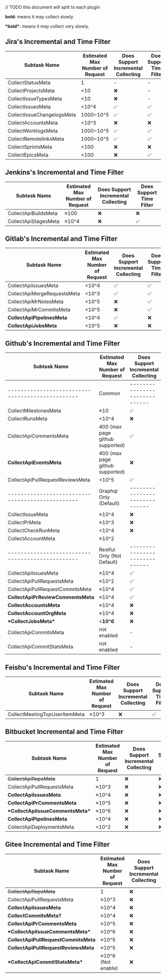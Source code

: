 // TODO this document will split to each plugin

**bold:** means it may collect slowly.

**\*bold\*:** means it may collect very slowly.

## Jira's Incremental and Time Filter

| Subtask Name               | Estimated Max Number of Request | Does Support Incremental Collecting | Does Support Time Filter |
| -------------------------- | ------------------------------- | ----------------------------------- | ------------------------ |
| CollectStatusMeta          | 1                               | -                                   | -                        |
| CollectProjectsMeta        | <10                             | ❌                                   | -                        |
| CollectIssueTypesMeta      | <10                             | ❌                                   | -                        |
| CollectIssuesMeta          | <10^4                           | ✅                                   | ✅                        |
| CollectIssueChangelogsMeta | 1000~10^5                       | ✅                                   | ✅                        |
| CollectAccountsMeta        | <10^3                           | ❌                                   | ❌                        |
| CollectWorklogsMeta        | 1000~10^5                       | ✅                                   | ✅                        |
| CollectRemotelinksMeta     | 1000~10^5                       | ✅                                   | ✅                        |
| CollectSprintsMeta         | <100                            | ❌                                   | ❌                        |
| CollectEpicsMeta           | <100                            | ❌                                   | ✅                        |



## Jenkins's Incremental and Time Filter

| Subtask Name         | Estimated Max Number of Request | Does Support Incremental Collecting | Does Support Time Filter |
| -------------------- | ------------------------------- | ----------------------------------- | ------------------------ |
| CollectApiBuildsMeta | ≈100                            | ❌                                   | ❌                        |
| CollectApiStagesMeta | ≈10^4                           | ❌                                   | ✅                        |



## Gitlab's Incremental and Time Filter

| Subtask Name                | Estimated Max Number of Request | Does Support Incremental Collecting | Does Support Time Filter |
| --------------------------- | ------------------------------- | ----------------------------------- | ------------------------ |
| CollectApiIssuesMeta        | <10^4                           | ✅                                   | ✅                        |
| CollectApiMergeRequestsMeta | <10^3                           | ✅                                   | ✅                        |
| CollectApiMrNotesMeta       | <10^5                           | ❌                                   | ✅                        |
| CollectApiMrCommitsMeta     | <10^5                           | ❌                                   | ✅                        |
| **CollectApiPipelinesMeta** | <10^4                           | ✅                                   | ❌                        |
| **CollectApiJobsMeta**      | <10^5                           | ❌                                   | ❌                        |



## Github's Incremental and Time Filter

| Subtask Name                                     | Estimated Max Number of Request | Does Support Incremental Collecting | Does Support Time Filter |
| ------------------------------------------------ | ------------------------------- | ----------------------------------- | ------------------------ |
| ------------------------------------------------ | Common                          | ------------------------------      |                          |
| CollectMilestonesMeta                            | ≈10                             | ✅                                   | ❌                        |
| CollectRunsMeta                                  | <10^4                           | ❌                                   | ✅                        |
| CollectApiCommentsMeta                           | 400 (max page github supported) | ✅                                   | ❌                        |
| **CollectApiEventsMeta**                         | 400 (max page github supported) | ❌                                   | ❌                        |
| CollectApiPullRequestReviewsMeta                 | <10^5                           | ✅                                   | ✅                        |
| ------------------------------------------------ | Graphql Only (Default)          | ------------------------------      |                          |
| CollectIssueMeta                                 | ≈10^4                           | ❌                                   | ✅                        |
| CollectPrMeta                                    | ≈10^3                           | ❌                                   | ✅                        |
| CollectCheckRunMeta                              | <10^4                           | ❌                                   | ✅                        |
| CollectAccountMeta                               | ≈10^2                           |                                     |                          |
| ------------------------------------------------ | Restful Only (Not Default)      | ------------------------------      |                          |
| CollectApiIssuesMeta                             | ≈10^4                           | ✅                                   | ❌                        |
| CollectApiPullRequestsMeta                       | ≈10^2                           | ✅                                   | ❌                        |
| CollectApiPullRequestCommitsMeta                 | ≈10^4                           | ✅                                   | ✅                        |
| **CollectApiPrReviewCommentsMeta**               | ≈10^4                           | ✅                                   | ❌                        |
| **CollectAccountsMeta**                          | ≈10^4                           | ❌                                   | ❌                        |
| **CollectAccountOrgMeta**                        | ≈10^4                           | ❌                                   | ❌                        |
| **\*CollectJobsMeta\***                          | <**10^6**                       | ❌                                   | ❌                        |
| CollectApiCommitsMeta                            | not enabled                     | -                                   | -                        |
| CollectApiCommitStatsMeta                        | not enabled                     | -                                   | -                        |



## Feishu's Incremental and Time Filter

| Subtask Name                  | Estimated Max Number of Request | Does Support Incremental Collecting | Does Support Time Filter |
| ----------------------------- | ------------------------------- | ----------------------------------- | ------------------------ |
| CollectMeetingTopUserItemMeta | ≈10^3                           | ❌                                   | ✅                        |



## Bitbucket Incremental and Time Filter

| Subtask Name                        | Estimated Max Number of Request | Does Support Incremental Collecting | Does Support Time Filter |
| ----------------------------------- | ------------------------------- | ----------------------------------- | ------------------------ |
| ~~CollectApiRepoMeta~~              | 1                               | ❌                                   | ❌                        |
| CollectApiPullRequestsMeta          | ≈10^3                           | ❌                                   | ❌                        |
| **CollectApiIssuesMeta**            | ≈10^4                           | ❌                                   | ❌                        |
| **CollectApiPrCommentsMeta**        | ≈10^5                           | ❌                                   | ❌                        |
| **\*CollectApiIssueCommentsMeta\*** | ≈10^6                           | ❌                                   | ❌                        |
| **CollectApiPipelinesMeta**         | <10^4                           | ❌                                   | ❌                        |
| CollectApiDeploymentsMeta           | <10^2                           | ❌                                   | ❌                        |



## Gitee Incremental and Time Filter

| Subtask Name                         | Estimated Max Number of Request | Does Support Incremental Collecting | Does Support Time Filter |
| ------------------------------------ | ------------------------------- | ----------------------------------- | ------------------------ |
| ~~CollectApiRepoMeta~~               | 1                               | ❌                                   | ❌                        |
| CollectApiPullRequestsMeta           | ≈10^3                           | ❌                                   | ❌                        |
| **CollectApiIssuesMeta**             | ≈10^4                           | ❌                                   | ❌                        |
| **CollectCommitsMeta?**              | ≈10^4                           | ❌                                   | ❌                        |
| **CollectApiPrCommentsMeta**         | ≈10^5                           | ❌                                   | ❌                        |
| **\*CollectApiIssueCommentsMeta\***  | ≈10^6                           | ❌                                   | ❌                        |
| **CollectApiPullRequestCommitsMeta** | ≈10^5                           | ❌                                   | ❌                        |
| **CollectApiPullRequestReviewsMeta** | ≈10^5                           | ❌                                   | ❌                        |
| **\*CollectApiCommitStatsMeta\***    | ≈10^6 (Not enable)              | ❌                                   | ❌                        |

